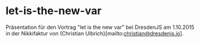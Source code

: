 # let-is-the-new-var
Präsentation für den Vortrag "let is the new var" bei DresdenJS am 1.10.2015 in der Nikkifaktur von (Christian Ulbrich}[mailto:christian@dresdenjs.io].
